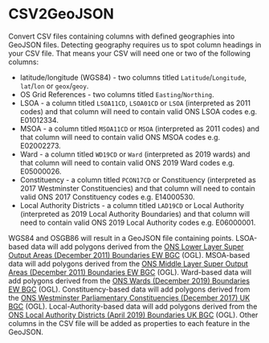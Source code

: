 # CSV2GeoJSON

Convert CSV files containing columns with defined geographies into GeoJSON files. Detecting geography requires us to spot column headings in your CSV file. That means your CSV will need one or two of the following columns:

* latitude/longitude (WGS84) - two columns titled `Latitude`/`Longitude`, `lat`/`lon` or `geox`/`geoy`.
* OS Grid References - two columns titled `Easting`/`Northing`.
* LSOA - a column titled `LSOA11CD`, `LSOA01CD` or `LSOA` (interpreted as 2011 codes) and that column will need to contain valid ONS LSOA codes e.g. E01012334.
* MSOA - a column titled `MSOA11CD` or `MSOA` (interpreted as 2011 codes) and that column will need to contain valid ONS MSOA codes e.g. E02002273.
* Ward - a column titled `WD19CD` or `Ward` (interpreted as 2019 wards) and that column will need to contain valid ONS 2019 Ward codes e.g. E05000026.
* Constituency - a column titled `PCON17CD` or Constituency (interpreted as 2017 Westminster Constituencies) and that column will need to contain valid ONS 2017 Constituency codes e.g. E14000530.
* Local Authority Districts - a column titled `LAD19CD` or Local Authority (interpreted as 2019 Local Authority Boundaries) and that column will need to contain valid ONS 2019 Local Authority codes e.g. E06000001.

WGS84 and OSGB86 will result in a GeoJSON file containing points. LSOA-based data will add polygons derived from the [ONS Lower Layer Super Output Areas (December 2011) Boundaries EW BGC](https://geoportal.statistics.gov.uk/datasets/lower-layer-super-output-areas-december-2011-boundaries-ew-bgc) (OGL). MSOA-based data will add polygons derived from the [ONS Middle Layer Super Output Areas (December 2011) Boundaries EW BGC](https://geoportal.statistics.gov.uk/datasets/middle-layer-super-output-areas-december-2011-boundaries-ew-bgc) (OGL). Ward-based data will add polygons derived from the [ONS Wards (December 2019) Boundaries EW BGC](https://geoportal.statistics.gov.uk/datasets/wards-december-2019-boundaries-ew-bgc) (OGL). Constituency-based data will add polygons derived from the [ONS Westminster Parliamentary Constituencies (December 2017) UK BGC](https://geoportal.statistics.gov.uk/datasets/westminster-parliamentary-constituencies-december-2017-uk-bgc) (OGL). Local-Authority-based data will add polygons derived from the [ONS Local Authority Districts (April 2019) Boundaries UK BGC](https://geoportal.statistics.gov.uk/datasets/local-authority-districts-april-2019-boundaries-uk-bgc) (OGL). Other columns in the CSV file will be added as properties to each feature in the GeoJSON.
